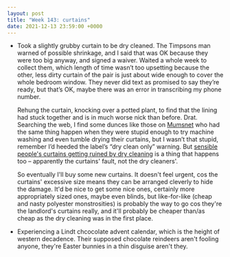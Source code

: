 ```yaml
---
layout: post
title: "Week 143: curtains"
date: 2021-12-13 23:59:00 +0000
---
```


- Took a slightly grubby curtain to be dry cleaned. 
  The Timpsons man warned of possible shrinkage, and I said that was OK because they were too big anyway, and signed a waiver.
  Waited a whole week to collect them, which length of time wasn’t too upsetting because the other,
  less dirty curtain of the pair is just about wide enough to cover the whole bedroom window.
  They never did text as promised to say they’re ready, but that’s OK, maybe there was an error in transcribing my phone number.

  Rehung the curtain, knocking over a potted plant, to find that the lining had stuck together and is in much worse nick than before.
  Drat.
  Searching the web, I find some dunces like those on [Mumsnet](https://www.mumsnet.com/Talk/housekeeping/2428292-A-word-of-advice-for-anyone-planning-to-wash-their-blackout-curtains) who had the same thing happen when they were stupid enough to try machine washing and even tumble drying their curtains,
  but I wasn’t that stupid, remember I’d heeded the label’s “dry clean only” warning.
  But [sensible people's curtains getting ruined by dry cleaning](https://forums.moneysavingexpert.com/discussion/4765289/dry-clean-only-curtains-ruined-by-dry-cleaning) is a thing that happens too – apparently the curtains' fault, not the dry cleaners'.

  So eventually I'll buy some new curtains. 
  It doesn't feel urgent, cos the curtains' excessive size means they can be arranged cleverly to hide the damage.
  It'd be nice to get some nice ones,
  certainly more appropriately sized ones, maybe even blinds,
  but like-for-like (cheap and nasty polyester monstrosities) is probably the way to go cos they're the landlord's curtains really, and it'll probably be cheaper than/as cheap as the dry cleaning was in the first place.

- Experiencing a Lindt chcocolate advent calendar, which is the height of western decadence.
  Their supposed chocolate reindeers aren't fooling anyone, they're Easter bunnies in a thin disguise aren't they.
